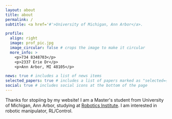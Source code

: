 ```yaml
---
layout: about
title: about
permalink: /
subtitle: <a href='#'>University of Michigan, Ann Arbor</a>.

profile:
  align: right
  image: prof_pic.jpg
  image_circular: false # crops the image to make it circular
  more_info: >
    <p>734 8348703</p>
    <p>2337 Erie Dr</p>
    <p>Ann Arbor, MI 48105</p>

news: true # includes a list of news items
selected_papers: true # includes a list of papers marked as "selected={true}"
social: true # includes social icons at the bottom of the page
---
```


Thanks for stopiing by my website! I am a Master's student from University of Michigan, Ann Arbor, studying at [Robotics Institute]([https://robotics.umich.edu/]). I am interested in robotic manipulator, RL/Control.

